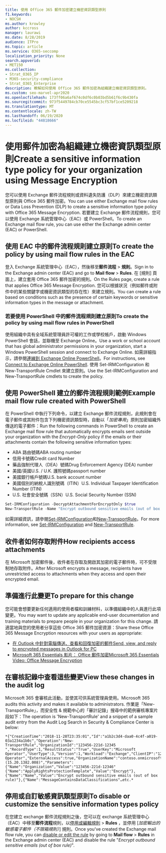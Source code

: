 ```yaml
---
title: 使用 Office 365 郵件加密建立機密資訊類型原則
f1.keywords:
- NOCSH
ms.author: krowley
author: kccross
manager: laurawi
ms.date: 8/28/2019
audience: ITPro
ms.topic: article
ms.service: O365-seccomp
localization_priority: None
search.appverid:
- MET150
ms.collection:
- Strat_O365_IP
- M365-security-compliance
- Strat_O365_Enterprise
description: 瞭解如何使用 Office 365 郵件加密為組織建立機密資訊類型原則。
ms.custom: seo-marvel-apr2020
ms.openlocfilehash: 173ff06a6af674c0df6c0b03bd5b61f6c9b430fa
ms.sourcegitcommit: 973f5449784cb70ce5545bc3cf57bf1ce5209218
ms.translationtype: MT
ms.contentlocale: zh-TW
ms.lasthandoff: 06/19/2020
ms.locfileid: "44818666"
---
```

# <a name="create-a-sensitive-information-type-policy-for-your-organization-using-message-encryption"></a><span data-ttu-id="a5772-103">使用郵件加密為組織建立機密資訊類型原則</span><span class="sxs-lookup"><span data-stu-id="a5772-103">Create a sensitive information type policy for your organization using Message Encryption</span></span>

<span data-ttu-id="a5772-104">您可以使用 Exchange 郵件流程規則或資料遺失防護（DLP）來建立機密資訊類型原則與 Office 365 郵件加密。</span><span class="sxs-lookup"><span data-stu-id="a5772-104">You can use either Exchange mail flow rules or Data Loss Prevention (DLP) to create a sensitive information type policy with Office 365 Message Encryption.</span></span> <span data-ttu-id="a5772-105">若要建立 Exchange 郵件流程規則，您可以使用 Exchange 系統管理中心（EAC）或 PowerShell。</span><span class="sxs-lookup"><span data-stu-id="a5772-105">To create an Exchange mail flow rule, you can use either the Exchange admin center (EAC) or PowerShell.</span></span>

## <a name="to-create-the-policy-by-using-mail-flow-rules-in-the-eac"></a><span data-ttu-id="a5772-106">使用 EAC 中的郵件流程規則建立原則</span><span class="sxs-lookup"><span data-stu-id="a5772-106">To create the policy by using mail flow rules in the EAC</span></span>

<span data-ttu-id="a5772-107">登入 Exchange 系統管理中心（EAC），然後移至**郵件流程**  >  **規則**。</span><span class="sxs-lookup"><span data-stu-id="a5772-107">Sign in to the Exchange admin center (EAC) and go to **Mail flow** > **Rules**.</span></span> <span data-ttu-id="a5772-108">在 [規則] 頁面上，建立套用 Office 365 郵件加密的規則。</span><span class="sxs-lookup"><span data-stu-id="a5772-108">On the Rules page, create a rule that applies Office 365 Message Encryption.</span></span> <span data-ttu-id="a5772-109">您可以根據狀況（例如郵件或附件中的某些關鍵字或機密資訊類型的存在性）來建立規則。</span><span class="sxs-lookup"><span data-stu-id="a5772-109">You can create a rule based on conditions such as the presence of certain keywords or sensitive information types in the message or attachment.</span></span>

### <a name="to-create-the-policy-by-using-mail-flow-rules-in-powershell"></a><span data-ttu-id="a5772-110">若要使用 PowerShell 中的郵件流程規則建立原則</span><span class="sxs-lookup"><span data-stu-id="a5772-110">To create the policy by using mail flow rules in PowerShell</span></span>

<span data-ttu-id="a5772-111">使用組織中具有全域系統管理員許可權的工作或學校帳戶，啟動 Windows PowerShell 會話，並聯機至 Exchange Online。</span><span class="sxs-lookup"><span data-stu-id="a5772-111">Use a work or school account that has global administrator permissions in your organization, start a Windows PowerShell session and connect to Exchange Online.</span></span> <span data-ttu-id="a5772-112">如需詳細指示，請參閱[連線到 Exchange Online PowerShell](https://aka.ms/exopowershell)。</span><span class="sxs-lookup"><span data-stu-id="a5772-112">For instructions, see [Connect to Exchange Online PowerShell](https://aka.ms/exopowershell).</span></span> <span data-ttu-id="a5772-113">使用 Set-IRMConfiguration 和 New-TransportRule Cmdlet 來建立原則。</span><span class="sxs-lookup"><span data-stu-id="a5772-113">Use the Set-IRMConfiguration and New-TransportRule cmdlets to create the policy.</span></span>

## <a name="example-mail-flow-rule-created-with-powershell"></a><span data-ttu-id="a5772-114">使用 PowerShell 建立的郵件流程規則範例</span><span class="sxs-lookup"><span data-stu-id="a5772-114">Example mail flow rule created with PowerShell</span></span>

<span data-ttu-id="a5772-115">在 PowerShell 中執行下列命令，以建立 Exchange 郵件流程規則，此規則會在電子郵件或其附件包含下列機密資訊類型時，自動以「*加密專用*」原則加密組織外傳送的電子郵件：</span><span class="sxs-lookup"><span data-stu-id="a5772-115">Run the following commands in PowerShell to create an Exchange mail flow rule that automatically encrypts emails sent outside your organization with the *Encrypt-Only* policy if the emails or their attachments contain the following sensitive information types:</span></span>

- <span data-ttu-id="a5772-116">ABA 路由號碼</span><span class="sxs-lookup"><span data-stu-id="a5772-116">ABA routing number</span></span>
- <span data-ttu-id="a5772-117">信用卡號碼</span><span class="sxs-lookup"><span data-stu-id="a5772-117">Credit card Number</span></span>
- <span data-ttu-id="a5772-118">藥品強制代理人（DEA）號碼</span><span class="sxs-lookup"><span data-stu-id="a5772-118">Drug Enforcement Agency (DEA) number</span></span>
- <span data-ttu-id="a5772-119">美國/英國</span><span class="sxs-lookup"><span data-stu-id="a5772-119">U.S. / U.K.</span></span> <span data-ttu-id="a5772-120">護照號碼</span><span class="sxs-lookup"><span data-stu-id="a5772-120">passport number</span></span>
- <span data-ttu-id="a5772-121">美國銀行帳戶號碼</span><span class="sxs-lookup"><span data-stu-id="a5772-121">U.S. bank account number</span></span>
- <span data-ttu-id="a5772-122">美國個別的納稅人識別號碼（ITIN）</span><span class="sxs-lookup"><span data-stu-id="a5772-122">U.S. Individual Taxpayer Identification Number (ITIN)</span></span>
- <span data-ttu-id="a5772-123">U.S. 社會安全號碼（SSN）</span><span class="sxs-lookup"><span data-stu-id="a5772-123">U.S. Social Security Number (SSN)</span></span>

```powershell
Set-IRMConfiguration -DecryptAttachmentForEncryptOnly $true
New-TransportRule -Name "Encrypt outbound sensitive emails (out of box rule)" -SentToScope  NotInOrganization  -ApplyRightsProtectionTemplate "Encrypt" -MessageContainsDataClassifications @(@{Name="ABA Routing Number"; minCount="1"},@{Name="Credit Card Number"; minCount="1"},@{Name="Drug Enforcement Agency (DEA) Number"; minCount="1"},@{Name="U.S. / U.K. Passport Number"; minCount="1"},@{Name="U.S. Bank Account Number"; minCount="1"},@{Name="U.S. Individual Taxpayer Identification Number (ITIN)"; minCount="1"},@{Name="U.S. Social Security Number (SSN)"; minCount="1"}) -SenderNotificationType "NotifyOnly"
```

<span data-ttu-id="a5772-124">如需詳細資訊，請參閱[Set-IRMConfiguration](https://docs.microsoft.com/powershell/module/exchange/set-irmconfiguration?view=exchange-ps)和[New-TransportRule](https://docs.microsoft.com/powershell/module/exchange/New-TransportRule?view=exchange-ps)。</span><span class="sxs-lookup"><span data-stu-id="a5772-124">For more information, see [Set-IRMConfiguration](https://docs.microsoft.com/powershell/module/exchange/set-irmconfiguration?view=exchange-ps) and [New-TransportRule](https://docs.microsoft.com/powershell/module/exchange/New-TransportRule?view=exchange-ps).</span></span>

## <a name="how-recipients-access-attachments"></a><span data-ttu-id="a5772-125">收件者如何存取附件</span><span class="sxs-lookup"><span data-stu-id="a5772-125">How recipients access attachments</span></span>

<span data-ttu-id="a5772-126">在 Microsoft 加密郵件後，收件者在存取及開啟其加密的電子郵件時，可不受限制地存取附件。</span><span class="sxs-lookup"><span data-stu-id="a5772-126">After Microsoft encrypts a message, recipients have unrestricted access to attachments when they access and open their encrypted email.</span></span>

## <a name="to-prepare-for-this-change"></a><span data-ttu-id="a5772-127">準備進行此變更</span><span class="sxs-lookup"><span data-stu-id="a5772-127">To prepare for this change</span></span>

<span data-ttu-id="a5772-128">您可能會想要更新任何適用的使用者檔和訓練材料，以準備組織中的人員進行此項變更。</span><span class="sxs-lookup"><span data-stu-id="a5772-128">You may want to update any applicable end-user documentation and training materials to prepare people in your organization for this change.</span></span> <span data-ttu-id="a5772-129">請適當地與您的使用者分享這些 Office 365 郵件加密資源：</span><span class="sxs-lookup"><span data-stu-id="a5772-129">Share these Office 365 Message Encryption resources with your users as appropriate:</span></span>

- [<span data-ttu-id="a5772-130">在 Outlook 中針對電腦傳送、查看和回復加密的郵件</span><span class="sxs-lookup"><span data-stu-id="a5772-130">Send, view, and reply to encrypted messages in Outlook for PC</span></span>](https://support.microsoft.com/en-us/office/send-view-and-reply-to-encrypted-messages-in-outlook-for-pc-eaa43495-9bbb-4fca-922a-df90dee51980)
- [<span data-ttu-id="a5772-131">Microsoft 365 Essentials 影片： Office 郵件加密</span><span class="sxs-lookup"><span data-stu-id="a5772-131">Microsoft 365 Essentials Video: Office Message Encryption</span></span>](https://youtu.be/CQR0cG_iEUc)

## <a name="view-these-changes-in-the-audit-log"></a><span data-ttu-id="a5772-132">在審核記錄中查看這些變更</span><span class="sxs-lookup"><span data-stu-id="a5772-132">View these changes in the audit log</span></span>

<span data-ttu-id="a5772-133">Microsoft 365 會審核此活動，並使其可供系統管理員使用。</span><span class="sxs-lookup"><span data-stu-id="a5772-133">Microsoft 365 audits this activity and makes it available to administrators.</span></span> <span data-ttu-id="a5772-134">作業是「New-TransportRule」，而安全性 & 規範中心的「審計記錄」搜尋中的範例審核專案片段如下：</span><span class="sxs-lookup"><span data-stu-id="a5772-134">The operation is 'New-TransportRule' and a snippet of a sample audit entry from the Audit Log Search in Security & Compliance Center is below:</span></span>

```text
*{"CreationTime":"2018-11-28T23:35:01","Id":"a1b2c3d4-daa0-4c4f-a019-03a1234a1b0c","Operation":"New-TransportRule","OrganizationId":"123456-221d-12345 ","RecordType":1,"ResultStatus":"True","UserKey":"Microsoft Operator","UserType":3,"Version":1,"Workload":"Exchange","ClientIP":"123.456.147.68:17584","ObjectId":"","UserId":"Microsoft Operator","ExternalAccess":true,"OrganizationName":"contoso.onmicrosoft.com","OriginatingServer":"CY4PR13MBXXXX (15.20.1382.008)","Parameters": {"Name":"Organization","Value":"123456-221d-12346"{"Name":"ApplyRightsProtectionTemplate","Value":"Encrypt"},{"Name":"Name","Value":"Encrypt outbound sensitive emails (out of box rule)"},{"Name":"MessageContainsDataClassifications"…etc.*
```

## <a name="to-disable-or-customize-the-sensitive-information-types-policy"></a><span data-ttu-id="a5772-135">停用或自訂敏感資訊類型原則</span><span class="sxs-lookup"><span data-stu-id="a5772-135">To disable or customize the sensitive information types policy</span></span>

<span data-ttu-id="a5772-136">在您建立 exchange 郵件流程規則之後，您可以在 exchange 系統管理中心（EAC）中移至**郵件流程**規則，以[停用或編輯規則](https://docs.microsoft.com/exchange/security-and-compliance/mail-flow-rules/manage-mail-flow-rules#enable-or-disable-a-mail-flow-rule)  >  **Rules** ，並停用 [*加密輸出的敏感電子郵件（不限箱規則）*] 規則。</span><span class="sxs-lookup"><span data-stu-id="a5772-136">Once you've created the Exchange mail flow rule, you can [disable or edit the rule](https://docs.microsoft.com/exchange/security-and-compliance/mail-flow-rules/manage-mail-flow-rules#enable-or-disable-a-mail-flow-rule) by going to **Mail flow** > **Rules** in the Exchange admin center (EAC) and disable the rule "*Encrypt outbound sensitive emails (out of box rule)*".</span></span>

